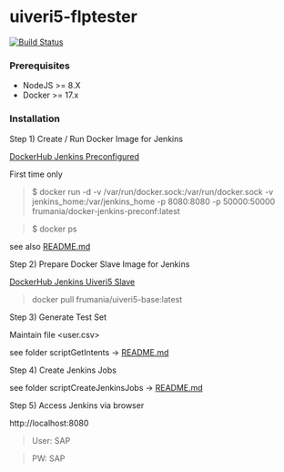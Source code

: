 # uiveri5-flptester

[![Build Status](https://travis-ci.org/frumania/sap-flp-smoke-test-uiveri5.svg?branch=master)](https://travis-ci.org/frumania/sap-flp-smoke-test-uiveri5)

### Prerequisites

* NodeJS >= 8.X
* Docker >= 17.x

### Installation

Step 1) Create / Run Docker Image for Jenkins

[DockerHub Jenkins Preconfigured](https://hub.docker.com/r/frumania/docker-jenkins-preconf/)

First time only
> $ docker run -d -v /var/run/docker.sock:/var/run/docker.sock -v jenkins_home:/var/jenkins_home -p 8080:8080 -p 50000:50000 frumania/docker-jenkins-preconf:latest

> $ docker ps

see also [README.md](https://github.com/frumania/docker-jenkins-preconf/blob/master/README.md)

Step 2) Prepare Docker Slave Image for Jenkins

[DockerHub Jenkins Uiveri5 Slave](https://hub.docker.com/r/frumania/uiveri5-base/)

> docker pull frumania/uiveri5-base:latest

Step 3) Generate Test Set

Maintain file <user.csv>

see folder scriptGetIntents -> [README.md](https://github.com/frumania/sap-flp-smoke-test-uiveri5/blob/master/scriptGetIntents/README.md)

Step 4) Create Jenkins Jobs

see folder scriptCreateJenkinsJobs -> [README.md](https://github.com/frumania/sap-flp-smoke-test-uiveri5/blob/master/scriptCreateJenkinsJobs/README.md)

Step 5) Access Jenkins via browser

http://localhost:8080

> User: SAP

> PW: SAP